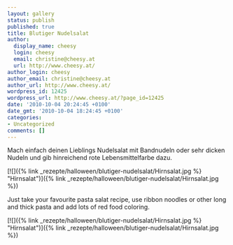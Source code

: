 ```yaml
---
layout: gallery
status: publish
published: true
title: Blutiger Nudelsalat
author:
  display_name: cheesy
  login: cheesy
  email: christine@cheesy.at
  url: http://www.cheesy.at/
author_login: cheesy
author_email: christine@cheesy.at
author_url: http://www.cheesy.at/
wordpress_id: 12425
wordpress_url: http://www.cheesy.at/?page_id=12425
date: '2010-10-04 20:24:45 +0100'
date_gmt: '2010-10-04 18:24:45 +0100'
categories:
- Uncategorized
comments: []
---
```

<!--:de-->Mach einfach deinen Lieblings Nudelsalat mit Bandnudeln oder sehr dicken Nudeln und gib hinreichend rote Lebensmittelfarbe dazu.
[![]({% link _rezepte/halloween/blutiger-nudelsalat/Hirnsalat.jpg %} "Hirnsalat")]({% link _rezepte/halloween/blutiger-nudelsalat/Hirnsalat.jpg %})
<!--:--><!--:en-->Just take your favourite pasta salat recipe, use ribbon noodles or other long and thick pasta and add lots of red food coloring.
[![]({% link _rezepte/halloween/blutiger-nudelsalat/Hirnsalat.jpg %} "Hirnsalat")]({% link _rezepte/halloween/blutiger-nudelsalat/Hirnsalat.jpg %})<!--:-->
